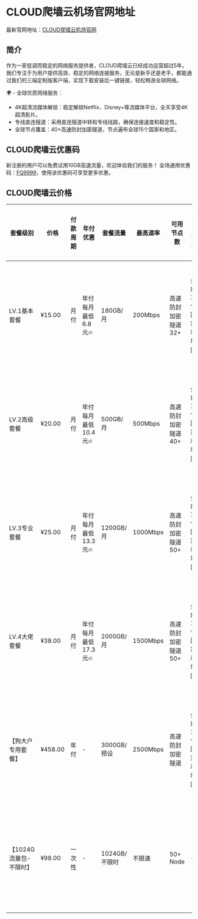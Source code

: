 
# CLOUD爬墙云机场官网地址

最新官网地址：[CLOUD爬墙云机场官网](https://bingss.cloud/#/register?code=omI9nCrl)


## 简介
作为一家低调而稳定的网络服务提供者，CLOUD爬墙云已经成功运营超过5年。我们专注于为用户提供高效、稳定的网络连接服务，无论是新手还是老手，都能通过我们的三端定制版客户端，实现下载安装后一键链接，轻松畅游全球网络。

🌍 - 全球优质网络服务：
- 4K超清流媒体解锁：稳定解锁Netflix、Disney+等流媒体平台，全天享受4K超清影片。
- 专线直连隧道：采用直连隧道中转和专线线路，确保连接速度和稳定性。
- 全球节点覆盖：40+高速防封加密隧道，节点遍布全球15个国家和地区。

## CLOUD爬墙云优惠码

新注册的用户可以免费试用10GB高速流量，欢迎体验我们的服务！
全场通用优惠码：[FQ9999](https://bingss.cloud/#/register?code=omI9nCrl)，使用该优惠码可享受更多优惠。


## CLOUD爬墙云价格

| 套餐级别 | 价格 | 付款周期 | 年付优惠 | 套餐流量 | 最高速率 | 可用节点数 | 节点分布 | 流量重置方式 | 可用设备 | 支持协议 | 解锁媒体 | 使用警告 | 使用方法 | 提供支持 |
| --- | --- | --- | --- | --- | --- | --- | --- | --- | --- | --- | --- | --- | --- | --- |
| LV.1基本套餐 | ¥15.00 | 月付 | 年付每月最低6.8元🔥 | 180GB/月 | 200Mbps | 高速防封加密隧道32+ | 全球15个国家和地区 | 订单日重置/自助重置 | 不限制(合理使用⚠️) | SS/VMess协议 | Netflix/Disney+/ChatGPT | 禁止滥用滥分享违规者封号 | 请参考使用文档 | 有限工单支持 |
| LV.2高级套餐 | ¥20.00 | 月付 | 年付每月最低10.4元🔥 | 500GB/月 | 500Mbps | 高速防封加密隧道40+ | 全球15个国家和地区 | 订单日重置/自助重置 | 不限制(合理使用⚠️) | SS/VMess协议 | Netflix/Disney+/ChatGPT | 禁止滥用滥分享违规者封号 | 请参考使用文档 | 有限工单支持 |
| LV.3专业套餐 | ¥25.00 | 月付 | 年付每月最低13.3元🔥 | 1200GB/月 | 1000Mbps | 高速防封加密隧道50+ | 全球15个国家和地区 | 订单日重置/自助重置 | 不限制(合理使用⚠️) | SS/VMess协议 | Netflix/Disney+/ChatGPT | 禁止滥用滥分享违规者封号 | 请参考使用文档 | 7 *24 客服支持 |
| LV.4大佬套餐 | ¥38.00 | 月付 | 年付每月最低17.3元🔥 | 2000GB/月 | 1500Mbps | 高速防封加密隧道50+ | 全球15个国家和地区 | 订单日重置/自助重置 | 不限制(合理使用⚠️) | SS/VMess协议 | Netflix/Disney+/ChatGPT | 禁止滥用滥分享违规者封号 | 请参考使用文档 | 7 *24 客服支持 |
| 【狗大户专用套餐】 | ¥458.00 | 年付 | - | 3000GB/预设 | 2500Mbps | 高速防封加密隧道 | 全球15个国家和地区 | 工单每月免费重置1次 | 不限制(合理使用⚠️) | SS/VMess协议 | Netflix/Disney+/ChatGPT | 禁止滥用滥分享违规者封号 | 请参考使用文档 | 7 *24 客服支持 |
| 【1024G流量包-不限时】 | ¥98.00 | 一次性 | - | 1024GB/不限时 | 不限速 | 50+ Node | - | 流量用完停止 | 不限制（合理使用） | SS/VMess协议 | Netflix/Disney+/ChatGPT | 禁止滥用滥分享违规者封号 | 请参考使用文档 | 有限工单支持 |

